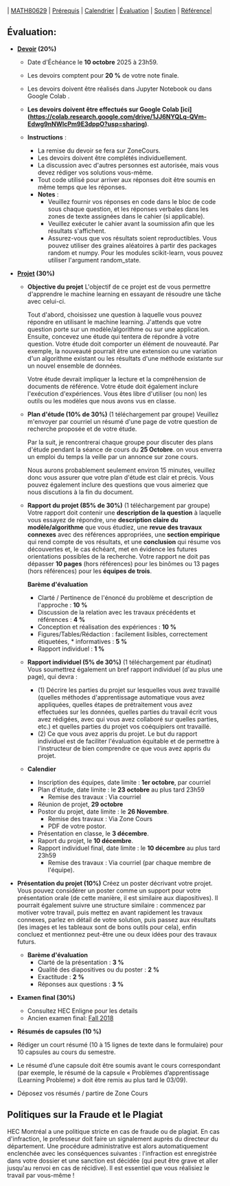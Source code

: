 | [MATH80629](main.md) | [Prérequis](prerequisition.md) | [Calendrier](session.md) | [Évaluation](evaluation.md) |  [Soutien](support.md) | [Référence](refrence.md)|

## Évaluation:



 - **[Devoir]() (20%)**
    - Date d'Échéance le **10 octobre** 2025 à 23h59.
    - Les devoirs comptent pour **20 %** de votre note finale.
    - Les devoirs doivent être réalisés dans Jupyter Notebook ou dans Google Colab .
    - **Les devoirs doivent être effectués sur Google Colab [ici]  (https://colab.research.google.com/drive/1JJ6NYQLq-QVm-Edwg9nNWlcPm9E3dppO?usp=sharing)**.
    
    - **Instructions** :
        - La remise du devoir se fera sur ZoneCours.
        - Les devoirs doivent être complétés individuellement.
        - La discussion avec d'autres personnes est autorisée, mais vous devez rédiger vos solutions vous-même.
        - Tout code utilisé pour arriver aux réponses doit être soumis en même temps que les réponses.
        - **Notes** :
            - Veuillez fournir vos réponses en code dans le bloc de code sous chaque question, et les réponses verbales dans les zones de texte assignées dans le cahier (si applicable).
            - Veuillez exécuter le cahier avant la soumission afin que les résultats s'affichent.
            - Assurez-vous que vos résultats soient reproductibles. Vous pouvez utiliser des graines aléatoires à partir des packages random et numpy. Pour les modules scikit-learn, vous pouvez utiliser l'argument random_state.

 - **[Projet]() (30%)**
    - **Objective du projet**
        L'objectif de ce projet est de vous permettre d'apprendre le machine learning en essayant de résoudre une tâche avec celui-ci.

        Tout d'abord, choisissez une question à laquelle vous pouvez répondre en utilisant le machine learning. J'attends que votre question porte sur un modèle/algorithme ou sur une application. Ensuite, concevez une étude qui tentera de répondre à votre question. Votre étude doit comporter un élément de nouveauté. Par exemple, la nouveauté pourrait être une extension ou une variation d'un algorithme existant ou les résultats d'une méthode existante sur un nouvel ensemble de données.

        Votre étude devrait impliquer la lecture et la compréhension de documents de référence. Votre étude doit également inclure l'exécution d'expériences. Vous êtes libre d'utiliser (ou non) les outils ou les modèles que nous avons vus en classe.
    
     - **Plan d'étude (10% de 30%)** (1 téléchargement par groupe) 
        Veuillez m'envoyer par courriel un résumé d'une page de votre question de recherche proposée et de votre étude. 
        
        Par la suit, je rencontrerai chaque groupe pour discuter des plans d'étude pendant la séance de cours du **25 Octobre**. 
        on vous enverra un emploi du temps la veille par un annonce sur zone cours. 
        
        Nous aurons probablement seulement environ 15 minutes, veuillez donc vous assurer que votre plan d'étude est clair et précis. Vous pouvez également inclure des questions que vous aimeriez que nous discutions à la fin du document.

     - **Rapport du projet (85% de 30%)** (1 téléchargement par groupe) 
        Votre rapport doit contenir une **description de la question** à laquelle vous essayez de répondre, une **description claire du modèle/algorithme** que vous étudiez, une **revue des travaux connexes** avec des références appropriées, une **section empirique** qui rend compte de vos résultats, et une **conclusion** qui résume vos découvertes et, le cas échéant, met en évidence les futures orientations possibles de la recherche. 
        Votre rapport ne doit pas dépasser **10 pages** (hors références) pour les binômes ou 13 pages (hors références) pour les **équipes de trois**.
        
        **Barème d'évaluation**
         - Clarté / Pertinence de l'énoncé du problème et description de l'approche : **10 %**
         - Discussion de la relation avec les travaux précédents et références : **4 %**
         - Conception et réalisation des expériences : **10 %** 
         - Figures/Tables/Rédaction : facilement lisibles, correctement étiquetées, * informatives : **5 %**
         - Rapport individuel : **1 %**     
    
     - **Rapport individuel (5% de 30%)** (1 téléchargement par étudinat) 
        Vous soumettrez également un bref rapport individuel (d'au plus une page), qui devra : 
        - (1) Décrire les parties du projet sur lesquelles vous avez travaillé (quelles méthodes d'apprentissage automatique vous avez appliquées, quelles étapes de prétraitement vous avez effectuées sur les données, quelles parties du travail écrit vous avez rédigées, avec qui vous avez collaboré sur quelles parties, etc.) et quelles parties du projet vos coéquipiers ont travaillé. 
        - (2) Ce que vous avez appris du projet. Le but du rapport individuel est de faciliter l'évaluation équitable et de permettre à l'instructeur de bien comprendre ce que vous avez appris du projet.
    
     - **Calendier**
        - Inscription des équipes, date limite : **1er octobre**, par courriel
        - Plan d'étude, date limite : le **23 octobre**  au plus tard 23h59
            - Remise des travaux : Via courriel
        - Réunion de projet, **29 octobre**
        - Postor du projet, date limite : le **26 Novembre**. 
            - Remise des travaux : Via Zone Cours
            - PDF de votre postor.
        - Présentation en classe, le **3 décembre**.
        - Raport du projet, le **10 décembre**.
        - Rapport individuel final, date limite : le **10 décembre** au plus tard 23h59
            - Remise des travaux : Via courriel (par chaque membre de l'équipe).

 - **Présentation du projet  (10%)**
    Créez un poster décrivant votre projet. Vous pouvez considérer un poster comme un support pour votre présentation orale (de cette manière, il est similaire aux diapositives). Il pourrait également suivre une structure similaire : commencez par motiver votre travail, puis mettez en avant rapidement les travaux connexes, parlez en détail de votre solution, puis passez aux résultats (les images et les tableaux sont de bons outils pour cela), enfin concluez et mentionnez peut-être une ou deux idées pour des travaux futurs.
    - **Barème d'évaluation**
        - Clarté de la présentation : **3 %**
        - Qualité des diapositives ou du poster : **2 %**
        - Exactitude : **2 %**
        - Réponses aux questions : **3 %**

- **Examen final (30%)**
    - Consultez HEC Enligne pour les details
    - Ancien examen final: [Fall 2018](https://davoodwadi.github.io/exam_80629_A18.pdf)


- **Résumés de capsules (10 %)**
 - Rédiger un court résumé (10 à 15 lignes de texte dans le formulaire) pour 10 capsules au cours du semestre.
 - Le résumé d’une capsule doit être soumis avant le cours correspondant (par exemple, le résumé de la capsule « Problèmes d’apprentissage (Learning Probleme) » doit être remis au plus tard le 03/09).
- Déposez vos résumés / partire de Zone Cours
     
## Politiques sur la Fraude et le Plagiat

 HEC Montréal a une politique stricte en cas de fraude ou de plagiat. En cas d'infraction, le professeur doit faire un signalement auprès du directeur du département. Une procédure administrative est alors automatiquement enclenchée avec les conséquences suivantes : l'infraction est enregistrée dans votre dossier et une sanction est décidée (qui peut être grave et aller jusqu'au renvoi en cas de récidive). Il est essentiel que vous réalisiez le travail par vous-même !
